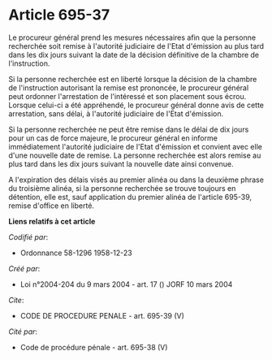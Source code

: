 # Article 695-37

Le procureur général prend les mesures nécessaires afin que la personne recherchée soit remise à l'autorité judiciaire de
l'Etat d'émission au plus tard dans les dix jours suivant la date de la décision définitive de la chambre de l'instruction.

Si la personne recherchée est en liberté lorsque la décision de la chambre de l'instruction autorisant la remise est
prononcée, le procureur général peut ordonner l'arrestation de l'intéressé et son placement sous écrou. Lorsque celui-ci a
été appréhendé, le procureur général donne avis de cette arrestation, sans délai, à l'autorité judiciaire de l'Etat
d'émission.

Si la personne recherchée ne peut être remise dans le délai de dix jours pour un cas de force majeure, le procureur général
en informe immédiatement l'autorité judiciaire de l'Etat d'émission et convient avec elle d'une nouvelle date de remise. La
personne recherchée est alors remise au plus tard dans les dix jours suivant la nouvelle date ainsi convenue.

A l'expiration des délais visés au premier alinéa ou dans la deuxième phrase du troisième alinéa, si la personne recherchée
se trouve toujours en détention, elle est, sauf application du premier alinéa de l'article 695-39, remise d'office en
liberté.

**Liens relatifs à cet article**

_Codifié par_:

  - Ordonnance 58-1296 1958-12-23

_Créé par_:

  - Loi n°2004-204 du 9 mars 2004 - art. 17 () JORF 10 mars 2004

_Cite_:

  - CODE DE PROCEDURE PENALE - art. 695-39 (V)

_Cité par_:

  - Code de procédure pénale - art. 695-38 (V)
